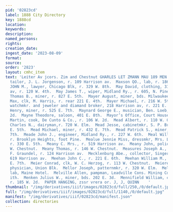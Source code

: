 ```yaml
---
pid: '02823cd'
label: 1888 City Directory
key: 1888cd
location: 
keywords: 
description: 
named_persons: 
rights: 
creation_date: 
ingest_date: '2023-08-09'
format: 
source: 
order: '2823'
layout: cmhc_item
text: 'Leiter Av jcors. Zim and Chestnut GHARLES LET ZMANN MAU 189 MEN  Mautz Marcus,
  tailor, J. L. Jorgenson, r. 109 Harrison av.  Maxson QO., lab, r. 186 W. Front.  MAXWELL
  JOHN M., lawyer, Chicago Blk, r. 329 W. 8th.  May David, clothing, 318 Harrison
  av, r. 120 W. 4th.  May James T., wiper, Midland Ry., r. 605, N. Pine.  Mayberry
  Thomas B., miner, r. 827 E. 5th.  Mayer August, miner, bds. Milwaukee House.  Mayer
  Max, clk, M. Harris, r. rear 221 E. 4th.  Mayer Michael, r. 216 W. 5th.  Mayer Samuel,
  watchmkr. and jeweler and diamand broker, 218 Harrison av, r. 221 E. 4th.  Mayfield
  Henry, miner, r. 525 E. 7th.  Maynard George E., musician, Ben. Loeb, r. 112 W.
  2d.  Mayne Theodore, saloon, 401 E. 8th.  Mayor’s Office, Court House.  Mazzucca
  Martin, cook, De Cunto & Co., r. 106 W. 2d.  Mead Albert, r. 110 W. Chestnut.  Mead
  Charles N., dairyman,r. 720 W. Elm.  Mead Jesse, cabinetmkr, S. P. Brown, r. 420
  E. 5th.  Mead Michael, miner, r. 432 E. 7th.  Mead Patrick S., miner, r. 432 E.
  7th.  Meade John J., engineer, Midland Ry., r. 227 W. 6th.  Meal William F., miner,
  r. Brooklyn Heights, foot Pine.  Mealue Jennie Miss, dressmkr, Mrs. L. > O’Connor,
  r. 330 E. 5th.  Meany C. Mrs., r. 519 Harrison av.  Meany John, policeman, r. 146
  W. Chestnut.  Meany Thomas, r. 146 W. Chestnut.  Measures Joseph A., barkpr, A.
  F. Graundel, r. 124 Harrison av.  Mecklenburg Abe., collector, Singer Mfg. Co.,
  619 Harrison av.  Meehan John C., r. 221 E. 6th.  Meehan William M., lab, r. 729
  E. 7th.  Meier Conrad, clk, W. C. Herzog, r. 113 W. Chestnut.  Meiere J. Ernest,
  physician, Union Blk.  Mellor Joseph, patternmkr, r. 320 W. Elm.  Melnick Michael,
  lab, Maine Hotel.  Melville Allen, pampman, Leadville Cons. Mining Co., r. 524 E.
  ith.  Menken Julius W., miner, bds. 202 E. 3d.  Mennifield William, cold, porter,
  r. 185 W. 2d.  PAPER HANGING, zssr vrera or. J, J, QUINN    '
thumbnail: "/img/derivatives/iiif/images/02823cd/full/250,/0/default.jpg"
full: "/img/derivatives/iiif/images/02823cd/full/1140,/0/default.jpg"
manifest: "/img/derivatives/iiif/02823cd/manifest.json"
collection: directories
---
```


